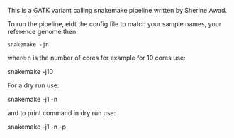 This is a GATK variant calling snakemake pipeline written by Sherine Awad. 

To run the pipeline, eidt the config file to match your sample names, your reference genome then: 


    snakemake -jn 

where n is the number of cores for example for 10 cores use:


   snakemake -j10 


For a dry run use: 
  
  
   snakemake -j1 -n 


and to print command in dry run use: 


  
   snakemake -j1 -n -p 


  

